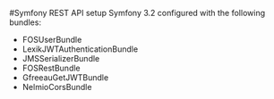 #Symfony REST API setup
Symfony 3.2 configured with the following bundles:

* FOSUserBundle
* LexikJWTAuthenticationBundle
* JMSSerializerBundle
* FOSRestBundle
* GfreeauGetJWTBundle
* NelmioCorsBundle